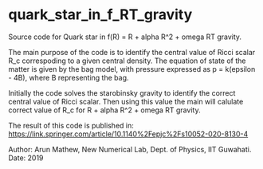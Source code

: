 # quark_star_in_f_RT_gravity

Source code for Quark star in f(R) = R + alpha R^2 + omega RT gravity. 						 
														
The main purpose of the code is to identify the central value of Ricci scalar R_c correspoding to a given central density. The equation of state of the matter is given by the bag model, with pressure expressed as p = k(epsilon - 4B), where B representing the bag.								 
 														 	
Initially the code solves the starobinsky gravity to identify the correct central value of Ricci scalar. Then using this value the main will calulate correct value of R_c for R + alpha R^2 + omega RT gravity.

The result of this code is published in: https://link.springer.com/article/10.1140%2Fepjc%2Fs10052-020-8130-4

 Author: Arun Mathew, New Numerical Lab, Dept. of Physics, IIT Guwahati. 
 Date: 2019

